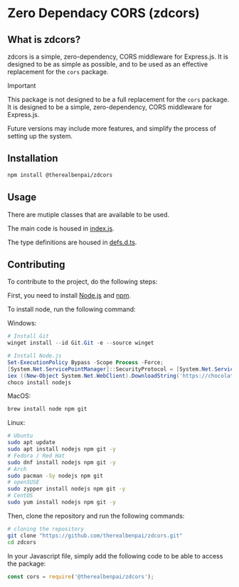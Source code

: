 # Zero Dependacy CORS (zdcors)

## What is zdcors?

zdcors is a simple, zero-dependency, CORS middleware for Express.js. It is designed to be as simple as possible, and to be used as an effective replacement for the `cors` package.

> [!IMPORTANT]
> This package is not designed to be a full replacement for the `cors` package. It is designed to be a simple, zero-dependency, CORS middleware for Express.js.
>
> Future versions may include more features, and simplify the process of setting up the system.

## Installation

```bash
npm install @therealbenpai/zdcors
```

## Usage

There are mutiple classes that are available to be used.

The main code is housed in [index.js](./index.js).

The type definitions are housed in [defs.d.ts](./@types/defs.d.ts).

## Contributing

To contribute to the project, do the following steps:

First, you need to install [Node.js](https://nodejs.org/) and [npm](https://npmjs.com).

To install node, run the following command:

Windows:

```powershell
# Install Git
winget install --id Git.Git -e --source winget

# Install Node.js
Set-ExecutionPolicy Bypass -Scope Process -Force;
[System.Net.ServicePointManager]::SecurityProtocol = [System.Net.ServicePointManager]::SecurityProtocol -bor 3072;
iex ((New-Object System.Net.WebClient).DownloadString('https://chocolatey.org/install.ps1'));
choco install nodejs
```

MacOS:

```bash
brew install node npm git
```

Linux:

```bash
# Ubuntu
sudo apt update
sudo apt install nodejs npm git -y
# Fedora / Red Hat
sudo dnf install nodejs npm git -y
# Arch
sudo pacman -Sy nodejs npm git
# openSUSE
sudo zypper install nodejs npm git -y
# CentOS
sudo yum install nodejs npm git -y
```

Then, clone the repository and run the following commands:

```bash
# cloning the repository
git clone "https://github.com/therealbenpai/zdcors.git"
cd zdcors
```

In your Javascript file, simply add the following code to be able to access the package:

```javascript
const cors = require('@therealbenpai/zdcors');
```
